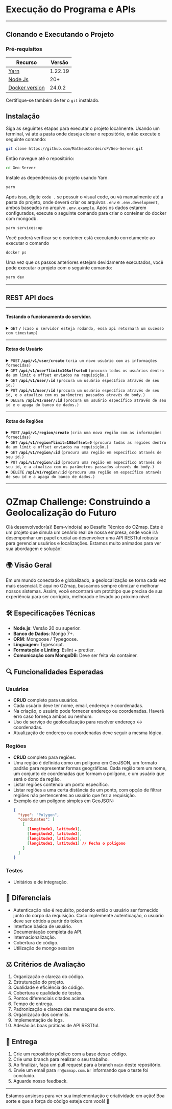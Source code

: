 # Execução do Programa e APIs

---

## Clonando e Executando o Projeto

### Pré-requisitos

| Recurso                                   | Versão  |
| ----------------------------------------- | ------- |
| [Yarn](https://yarnpkg.com/)              | 1.22.19 |
| [Node Js](https://nodejs.org/en)          | 20+     |
| [Docker version](https://www.docker.com/) | 24.0.2  |

Certifique-se também de ter o `git` instalado.

## Instalação

Siga as seguintes etapas para executar o projeto localmente.
Usando um terminal, vá até a pasta onde deseja clonar o repositório, então execute o seguinte comando:

```bash
git clone https://github.com/MatheusCordeiroP/Geo-Server.git
```

Então navegue até o repositório:

```bash
cd Geo-Server
```

Instale as dependências do projeto usando Yarn.

```bash
yarn
```

Após isso, digite `code .` se possuir o visual code, ou vá manualmente até a pasta do projeto, onde deverá criar os arquivos `.env` e `.env.development`, ambos baseados no arquivo `.env.example`.
Após os dados estarem configurados, execute o seguinte comando para criar o conteiner do docker com mongodb.

```bash
yarn services:up
```

Você poderá verificar se o conteiner está executando corretamente ao executar o comando

```bash
docker ps
```

Uma vez que os passos anteriores estejam devidamente executados, você pode executar o projeto com o seguinte comando:

```bash
yarn dev
```

---

## REST API docs

---

#### Testando o funcionamento do servidor.

<details>
 <summary><code>GET</code> <code><b>/</b></code> <code>(caso o servidor esteja rodando, essa api retornará um sucesso com timestamp)</code></summary>

##### Parâmetros

> None

##### Respostas

> | http code | content-type                      | resposta                                                            |
> | --------- | --------------------------------- | ------------------------------------------------------------------- |
> | `200`     | "application/json; charset=utf-8" | {"message":"Hooray! Welcome to our API!","timestamp":1709127628737} |
> | -         | -                                 | None                                                                |

##### Exemplo cURL

> ```javascript
>  curl --location 'http://localhost:3003/'
> ```

</details>

---

#### Rotas de Usuário

<details>
 <summary><code>POST</code> <code><b>/api/v1/user/create</b></code> <code>(cria um novo usuário com as informações fornecidas)</code></summary>

##### Parâmetros

> | Nome          | Tipo          | Descrição                                                                   |
> | ------------- | ------------- | --------------------------------------------------------------------------- |
> | `name`        | String        | Nome do usuário                                                             |
> | `email`       | String        | Endereço de e-mail do usuário                                               |
> | `coordinates` | Array<number> | Coordenadas geográficas do usuário (Apenas enviar se não enviar `address`.) |
> | `address`     | String        | Endereço do usuário (Apenas enviar se não enviar `coordinates`.)            |

Observação: Apenas coordinates ou address devem ser enviados para a criação de usuários, se enviar ambos, o sistema retornará em um erro `400`.

##### Respostas

> | http code | content-type                      | resposta                                                                                                                                                            |
> | --------- | --------------------------------- | ------------------------------------------------------------------------------------------------------------------------------------------------------------------- |
> | `200`     | `application/json; charset=utf-8` | { "name":"Matheus Cordeiro","email": "matheus@provedormail.com","address": "mocked address for testing","coordinates": [-23,-41],"\_id":"65df3e103627a8f35ddb3fd1"} |
> | `400`     | `application/json; charset=utf-8` | {"body": [{"message": "\"name\" is required","path": ["name"],"type": "any.required","context": {"label": "name","key":"name"}}]}                                   |
> | `500`     | `application/json; charset=utf-8` | unknown                                                                                                                                                             |

##### Exemplo cURL

> ```javascript
>  curl --location 'http://localhost:3003/api/v1/user/create' --header 'Content-Type: application/json' --data-raw '{ "name": "Matheus Cordeiro",     "email": "matheus@provedormail.com", "coordinates": [ -23.005, -41.005 ] }'
> ```

</details>

<details>
 <summary><code>GET</code> <code><b>/api/v1/user?limit=10&offset=0</b></code> <code>(procura todos os usuários dentro de um limit e offset enviados na requisição.)</code></summary>

##### Exemplo cURL

> ```javascript
> curl --location 'http://localhost:3003/api/v1/user?limit=10&offset=0'
> ```

</details>

<details>
 <summary><code>GET</code> <code><b>/api/v1/user/:id</b></code> <code>(procura um usuário específico através de seu id.)</code></summary>

##### Exemplo cURL

> ```javascript
> curl --location 'http://localhost:3003/api/v1/user/65de1bd4c2dfc8b56cdd1e25'
> ```

</details>

<details>
 <summary><code>PUT</code> <code><b>/api/v1/user/:id</b></code> <code>(procura um usuário específico através de seu id, e o atualiza com os parâmetros passados através do body.)</code></summary>

##### Exemplo cURL

> ```javascript
> curl --location --request PUT 'http://localhost:3003/api/v1/user/65de1bd4c2dfc8b56cdd1e25' --header 'Content-Type: application/json' --data '{ "name":"NOVO NOME", "address": "NOVO ENDEREÇO" }'
> ```

</details>

<details>
 <summary><code>DELETE</code> <code><b>/api/v1/user/:id</b></code> <code>(procura um usuário específico através de seu id e o apaga do banco de dados.)</code></summary>

##### Exemplo cURL

> ```javascript
> curl --location --request DELETE 'http://localhost:3003/api/v1/user/65ddef39e9032e08525dedf5'
> ```

</details>

---

#### Rotas de Regiões

<details>
 <summary><code>POST</code> <code><b>/api/v1/region/create</b></code> <code>(cria uma nova região com as informações fornecidas)</code></summary>

##### Exemplo cURL

> ```javascript
> curl --location 'http://localhost:3003/api/v1/region/create' --header 'Content-Type: application/json' --data '{ "name": "Cidade de São Paulo","region": {"type": "Polygon","coordinates": [[[0.0,1.0],[1.0,1.0],[0.0,0.0], [ 0.0, 1.0 ]]]}, "created_by": "65ddef39e9032e08525dedf5" }'
> ```

</details>

<details>
 <summary><code>GET</code> <code><b>/api/v1/region?limit=10&offset=0</b></code> <code>(procura todas as regiões dentro de um limit e offset enviados na requisição.)</code></summary>

##### Exemplo cURL

> ```javascript
> curl --location 'http://localhost:3003/api/v1/region?limit=10&offset=0'
> ```

</details>

<details>
 <summary><code>GET</code> <code><b>/api/v1/region/:id</b></code> <code>(procura uma região em específico através de seu id.)</code></summary>

##### Exemplo cURL

> ```javascript
> curl --location 'http://localhost:3003/api/v1/region/65ddf014e9032e08525dedfb'
> ```

</details>

<details>
 <summary><code>PUT</code> <code><b>/api/v1/region/:id</b></code> <code>(procura uma região em específico através de seu id, e a atualiza com os parâmetros passados através do body.)</code></summary>

##### Exemplo cURL

> ```javascript
> curl --location --request PUT 'http://localhost:3003/api/v1/region/65ddf41a3e730c754bcdea4d' --header 'Content-Type: application/json' --data '{"name": "Novo Nome"}'
> ```

</details>

<details>
 <summary><code>DELETE</code> <code><b>/api/v1/region/:id</b></code> <code>(procura uma região em específico através de seu id e a apaga do banco de dados.)</code></summary>

##### Exemplo cURL

> ```javascript
> curl --location --request DELETE 'http://localhost:3003/api/v1/region/65ddf41a3e730c754bcdea4d'
> ```

</details>

---

# OZmap Challenge: Construindo a Geolocalização do Futuro

Olá desenvolvedor(a)! Bem-vindo(a) ao Desafio Técnico do OZmap. Este é um projeto que simula um cenário real de nossa empresa, onde você irá desempenhar um papel crucial ao desenvolver uma API RESTful robusta para gerenciar usuários e localizações. Estamos muito animados para ver sua abordagem e solução!

## 🌍 **Visão Geral**

Em um mundo conectado e globalizado, a geolocalização se torna cada vez mais essencial. E aqui no OZmap, buscamos sempre otimizar e melhorar nossos sistemas. Assim, você encontrará um protótipo que precisa de sua experiência para ser corrigido, melhorado e levado ao próximo nível.

## 🛠 **Especificações Técnicas**

- **Node.js**: Versão 20 ou superior.
- **Banco de Dados**: Mongo 7+.
- **ORM**: Mongoose / Typegoose.
- **Linguagem**: Typescript.
- **Formatação e Linting**: Eslint + prettier.
- **Comunicação com MongoDB**: Deve ser feita via container.

## 🔍 **Funcionalidades Esperadas**

### Usuários

- **CRUD** completo para usuários.
- Cada usuário deve ter nome, email, endereço e coordenadas.
- Na criação, o usuário pode fornecer endereço ou coordenadas. Haverá erro caso forneça ambos ou nenhum.
- Uso de serviço de geolocalização para resolver endereço ↔ coordenadas.
- Atualização de endereço ou coordenadas deve seguir a mesma lógica.

### Regiões

- **CRUD** completo para regiões.
- Uma região é definida como um polígono em GeoJSON, um formato padrão para representar formas geográficas. Cada região tem um nome, um conjunto de coordenadas que formam o polígono, e um usuário que será o dono da região.
- Listar regiões contendo um ponto específico.
- Listar regiões a uma certa distância de um ponto, com opção de filtrar regiões não pertencentes ao usuário que fez a requisição.
- Exemplo de um polígono simples em GeoJSON:
  ```json
  {
    "type": "Polygon",
    "coordinates": [
      [
        [longitude1, latitude1],
        [longitude2, latitude2],
        [longitude3, latitude3],
        [longitude1, latitude1] // Fecha o polígono
      ]
    ]
  }
  ```

### Testes

- Unitários e de integração.

## 🌟 **Diferenciais**

- Autenticação não é requisito, podendo então o usuário ser fornecido junto do corpo da requisição. Caso implemente autenticação, o usuário deve ser obtido a partir do token.
- Interface básica de usuário.
- Documentação completa da API.
- Internacionalização.
- Cobertura de código.
- Utilização de mongo session

## ⚖ **Critérios de Avaliação**

1. Organização e clareza do código.
2. Estruturação do projeto.
3. Qualidade e eficiência do código.
4. Cobertura e qualidade de testes.
5. Pontos diferenciais citados acima.
6. Tempo de entrega.
7. Padronização e clareza das mensagens de erro.
8. Organização dos commits.
9. Implementação de logs.
10. Adesão às boas práticas de API RESTful.

## 🚀 **Entrega**

1. Crie um repositório público com a base desse código.
2. Crie uma branch para realizar o seu trabalho.
3. Ao finalizar, faça um pull request para a branch `main` deste repositório.
4. Envie um email para `rh@ozmap.com.br` informando que o teste foi concluído.
5. Aguarde nosso feedback.

---

Estamos ansiosos para ver sua implementação e criatividade em ação! Boa sorte e que a força do código esteja com você! 🚀
